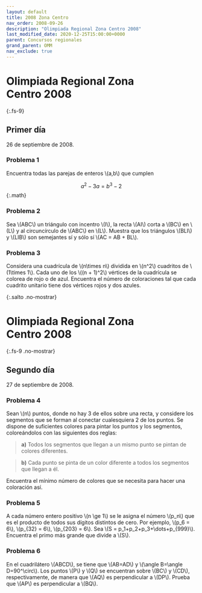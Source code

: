 ```yaml
---
layout: default
title: 2008 Zona Centro
nav_order: 2008-09-26
description: "Olimpiada Regional Zona Centro 2008"
last_modified_date: 2020-12-25T15:00:00+0000
parent: Concursos regionales
grand_parent: OMM
nav_exclude: true
---
```


<link rel="stylesheet" href="{{ '/assets/css/just-the-docs-degVerde.css' | absolute_url }}">
<script>
    jtd.setTheme('degVerde');
</script>

# Olimpiada Regional Zona Centro&nbsp;<span class="deg-sitio deg-sitio-texto">2008</span>
{:.fs-9}

## <span class="deg-sitio deg-sitio-texto">Primer día</span>
26 de septiembre de 2008.

### Problema&nbsp;<span class="deg-sitio deg-sitio-texto">1</span>

Encuentra todas las parejas de enteros \\(a,b\\) que cumplen

$$
a^2-3a=b^3-2
$$
{:.math}

### Problema&nbsp;<span class="deg-sitio deg-sitio-texto">2</span>

Sea \\(ABC\\) un triángulo con incentro \\(I\\), la recta \\(AI\\) corta a \\(BC\\) en \\(L\\) y al circuncírculo de \\(ABC\\) en \\(L\\). Muestra que los triángulos \\(BLI\\) y \\(LIB\\) son semejantes sí y sólo sí \\(AC = AB + BL\\).

### Problema&nbsp;<span class="deg-sitio deg-sitio-texto">3</span>

Considera una cuadrícula de \\(n\times n\\) dividida en \\(n^2\\) cuadritos de \\(1\times 1\\). Cada uno de los \\((n + 1)^2\\) vértices de la cuadrícula se colorea de rojo o de azul. Encuentra el número de coloraciones tal que cada cuadrito unitario tiene dos vértices rojos y dos azules.


<div></div>
{:.salto .no-mostrar}

# Olimpiada Regional Zona Centro&nbsp;<span class="deg-sitio deg-sitio-texto">2008</span>
{:.fs-9 .no-mostrar}

## <span class="deg-sitio deg-sitio-texto">Segundo día</span>
27 de septiembre de 2008.

### Problema&nbsp;<span class="deg-sitio deg-sitio-texto">4</span>

Sean \\(n\\) puntos, donde no hay 3 de ellos sobre una recta, y considere los segmentos que se forman al conectar cualesquiera 2 de los puntos. Se dispone de suficientes colores para pintar los puntos y los segmentos, coloreándolos con las siguientes dos reglas:

> **a)** Todos los segmentos que llegan a un mismo punto se pintan de colores diferentes.

> **b)** Cada punto se pinta de un color diferente a todos los segmentos que llegan a él.

Encuentra el mínimo número de colores que se necesita para hacer una coloración así.

### Problema&nbsp;<span class="deg-sitio deg-sitio-texto">5</span>

 
A cada número entero positivo \\(n \ge 1\\) se le asigna el número \\(p_n\\) que es el producto de todos sus dígitos distintos de cero. Por ejemplo, \\(p_6 = 6\\), \\(p_{32} = 6\\), \\(p_{203} = 6\\). Sea \\(S = p_1+p_2+p_3+\dots+p_{999}\\). Encuentra el primo más grande que divide a \\(S\\).

### Problema&nbsp;<span class="deg-sitio deg-sitio-texto">6</span>

En el cuadrilátero \\(ABCD\\), se tiene que \\(AB=AD\\) y \\(\angle B=\angle D=90^\circ\\). Los puntos \\(P\\) y \\(Q\\) se encuentran sobre \\(BC\\) y \\(CD\\), respectivamente, de manera que \\(AQ\\) es perpendicular a \\(DP\\). Prueba que \\(AP\\) es perpendicular a \\(BQ\\).
